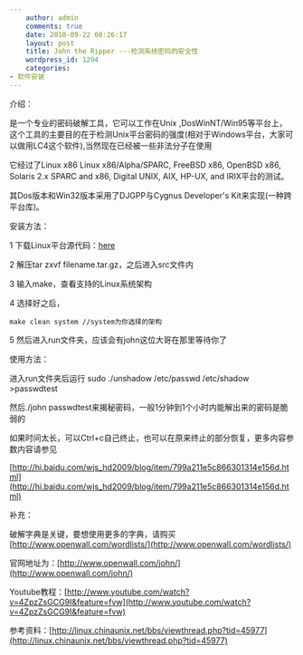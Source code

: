 ```yaml
---
    author: admin
    comments: true
    date: 2010-09-22 08:26:17
    layout: post
    title: John the Ripper ---检测系统密码的安全性
    wordpress_id: 1294
    categories:
- 软件安装
---
```


介绍：

是一个专业的密码破解工具，它可以工作在Unix ,DosWinNT/Win95等平台上，这个工具的主要目的在于检测Unix平台密码的强度(相对于Windows平台，大家可以做用LC4这个软件),当然现在已经被一些非法分子在使用  

它经过了Linux x86 Linux x86/Alpha/SPARC, FreeBSD x86, OpenBSD x86, Solaris 2.x SPARC and x86, Digital UNIX, AIX, HP-UX, and IRIX平台的测试。  

其Dos版本和Win32版本采用了DJGPP与Cygnus Developer's Kit来实现(一种跨平台库)。

安装方法：

1 下载Linux平台源代码：[here](http://www.openwall.com/john/g/john-1.7.6.tar.gz)

2 解压tar zxvf filename.tar.gz，之后进入src文件内

3 输入make，查看支持的Linux系统架构

4 选择好之后，  

    make clean system //system为你选择的架构

5 然后进入run文件夹，应该会有john这位大哥在那里等待你了

使用方法：

进入run文件夹后运行
    sudo ./unshadow /etc/passwd /etc/shadow >passwdtest

然后./john passwdtest来揭秘密码，一般1分钟到1个小时内能解出来的密码是脆弱的

如果时间太长，可以Ctrl+c自己终止，也可以在原来终止的部分恢复，更多内容参数内容请参见

[http://hi.baidu.com/wjs_hd2009/blog/item/799a211e5c866301314e156d.html](http://hi.baidu.com/wjs_hd2009/blog/item/799a211e5c866301314e156d.html)

补充：  

破解字典是关键，要想使用更多的字典，请购买[http://www.openwall.com/wordlists/](http://www.openwall.com/wordlists/)

官网地址为：[http://www.openwall.com/john/](http://www.openwall.com/john/)

Youtube教程：[http://www.youtube.com/watch?v=4ZpzZsGCG9I&feature=fvw](http://www.youtube.com/watch?v=4ZpzZsGCG9I&feature=fvw)

参考资料：[http://linux.chinaunix.net/bbs/viewthread.php?tid=45977](http://linux.chinaunix.net/bbs/viewthread.php?tid=45977)


